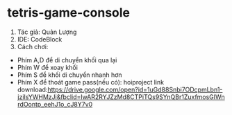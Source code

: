 # tetris-game-console
1. Tác giả: Quản Lượng
2. IDE: CodeBlock
3. Cách chơi: 
+ Phím A,D để di chuyển khối qua lại
+ Phím W để xoay khối
+ Phím S để khối di chuyển nhanh hơn
+ Phím X để thoát game
pass(nếu có): hoiproject
link download:https://drive.google.com/open?id=1uGd88Snbi7ODcpmLbn1-jziIsYWHMzJi&fbclid=IwAR2RYJZzMd8CTPiTQs9SYnQBr1ZuxfmosGIWnrdOontp_eehJ1o_cJ8Y7v0
